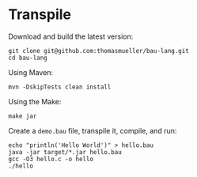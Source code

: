 # Transpile

Download and build the latest version:

    git clone git@github.com:thomasmueller/bau-lang.git
    cd bau-lang

Using Maven:

    mvn -DskipTests clean install

Using the Make:

    make jar

Create a `demo.bau` file, transpile it, compile, and run:

    echo "println('Hello World')" > hello.bau
    java -jar target/*.jar hello.bau
    gcc -O3 hello.c -o hello
    ./hello
